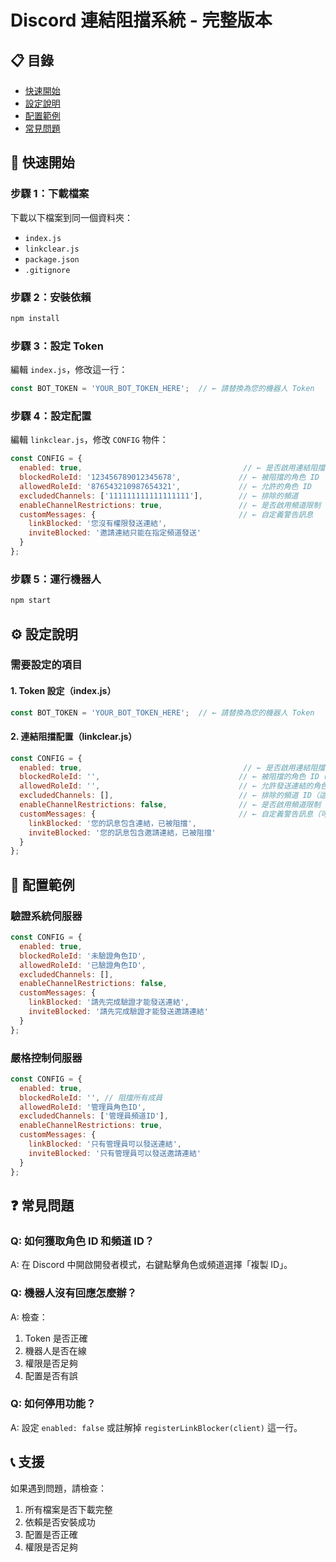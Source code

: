 # Discord 連結阻擋系統 - 完整版本

## 📋 目錄
- [快速開始](#快速開始)
- [設定說明](#設定說明)
- [配置範例](#配置範例)
- [常見問題](#常見問題)

## 🚀 快速開始

### 步驟 1：下載檔案
下載以下檔案到同一個資料夾：
- `index.js`
- `linkclear.js`
- `package.json`
- `.gitignore`

### 步驟 2：安裝依賴
```bash
npm install
```

### 步驟 3：設定 Token
編輯 `index.js`，修改這一行：
```javascript
const BOT_TOKEN = 'YOUR_BOT_TOKEN_HERE';  // ← 請替換為您的機器人 Token
```

### 步驟 4：設定配置
編輯 `linkclear.js`，修改 `CONFIG` 物件：
```javascript
const CONFIG = {
  enabled: true,                                    // ← 是否啟用連結阻擋功能
  blockedRoleId: '123456789012345678',             // ← 被阻擋的角色 ID
  allowedRoleId: '876543210987654321',             // ← 允許的角色 ID
  excludedChannels: ['111111111111111111'],        // ← 排除的頻道
  enableChannelRestrictions: true,                 // ← 是否啟用頻道限制
  customMessages: {                                // ← 自定義警告訊息
    linkBlocked: '您沒有權限發送連結',
    inviteBlocked: '邀請連結只能在指定頻道發送'
  }
};
```

### 步驟 5：運行機器人
```bash
npm start
```

## ⚙️ 設定說明

### 需要設定的項目

#### 1. Token 設定（index.js）
```javascript
const BOT_TOKEN = 'YOUR_BOT_TOKEN_HERE';  // ← 請替換為您的機器人 Token
```

#### 2. 連結阻擋配置（linkclear.js）
```javascript
const CONFIG = {
  enabled: true,                                    // ← 是否啟用連結阻擋功能
  blockedRoleId: '',                               // ← 被阻擋的角色 ID（留空則阻擋所有成員）
  allowedRoleId: '',                               // ← 允許發送連結的角色 ID（留空則不限制）
  excludedChannels: [],                            // ← 排除的頻道 ID（這些頻道不會被檢查）
  enableChannelRestrictions: false,                // ← 是否啟用頻道限制（邀請連結只能在指定頻道發送）
  customMessages: {                                // ← 自定義警告訊息（可選）
    linkBlocked: '您的訊息包含連結，已被阻擋',
    inviteBlocked: '您的訊息包含邀請連結，已被阻擋'
  }
};
```

## 🎯 配置範例

### 驗證系統伺服器
```javascript
const CONFIG = {
  enabled: true,
  blockedRoleId: '未驗證角色ID',
  allowedRoleId: '已驗證角色ID',
  excludedChannels: [],
  enableChannelRestrictions: false,
  customMessages: {
    linkBlocked: '請先完成驗證才能發送連結',
    inviteBlocked: '請先完成驗證才能發送邀請連結'
  }
};
```

### 嚴格控制伺服器
```javascript
const CONFIG = {
  enabled: true,
  blockedRoleId: '', // 阻擋所有成員
  allowedRoleId: '管理員角色ID',
  excludedChannels: ['管理員頻道ID'],
  enableChannelRestrictions: true,
  customMessages: {
    linkBlocked: '只有管理員可以發送連結',
    inviteBlocked: '只有管理員可以發送邀請連結'
  }
};
```

## ❓ 常見問題

### Q: 如何獲取角色 ID 和頻道 ID？
A: 在 Discord 中開啟開發者模式，右鍵點擊角色或頻道選擇「複製 ID」。

### Q: 機器人沒有回應怎麼辦？
A: 檢查：
1. Token 是否正確
2. 機器人是否在線
3. 權限是否足夠
4. 配置是否有誤

### Q: 如何停用功能？
A: 設定 `enabled: false` 或註解掉 `registerLinkBlocker(client)` 這一行。

## 📞 支援

如果遇到問題，請檢查：
1. 所有檔案是否下載完整
2. 依賴是否安裝成功
3. 配置是否正確
4. 權限是否足夠 